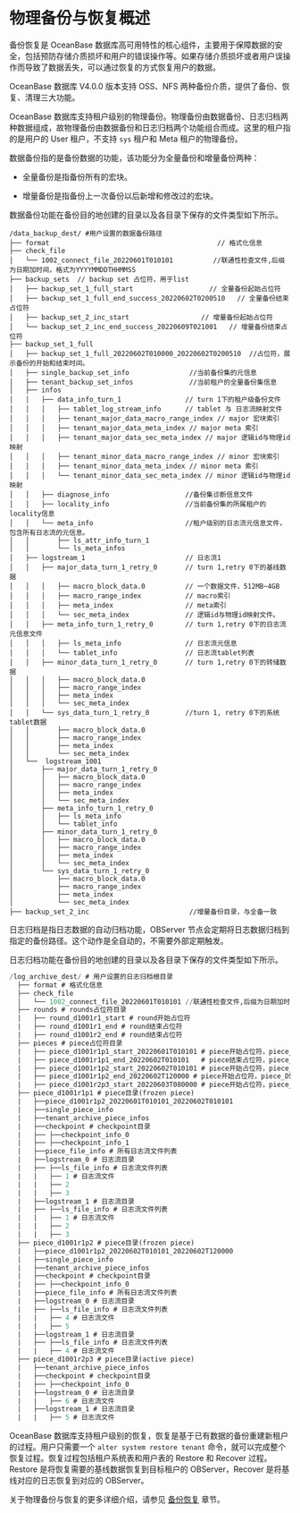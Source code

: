 # 物理备份与恢复概述

备份恢复是 OceanBase 数据库高可用特性的核心组件，主要用于保障数据的安全，包括预防存储介质损坏和用户的错误操作等。如果存储介质损坏或者用户误操作而导致了数据丢失，可以通过恢复的方式恢复用户的数据。

OceanBase 数据库 V4.0.0 版本支持 OSS、NFS 两种备份介质，提供了备份、恢复、清理三大功能。

OceanBase 数据库支持租户级别的物理备份。物理备份由数据备份、日志归档两种数据组成，故物理备份由数据备份和日志归档两个功能组合而成。这里的租户指的是用户的 User 租户，不支持 `sys` 租户和 Meta 租户的物理备份。

数据备份指的是备份数据的功能，该功能分为全量备份和增量备份两种：

* 全量备份是指备份所有的宏块。

* 增量备份是指备份上一次备份以后新增和修改过的宏块。

数据备份功能在备份目的地创建的目录以及各目录下保存的文件类型如下所示。

```javasript
/data_backup_dest/ #用户设置的数据备份路径
├── format                                          // 格式化信息
├── check_file
│   └── 1002_connect_file_20220601T010101          //联通性检查文件,后缀为日期加时间，格式为YYYYMMDDTHHMMSS
├── backup_sets  // backup set 占位符，用于list
│   ├── backup_set_1_full_start                   // 全量备份起始占位符
│   ├── backup_set_1_full_end_success_20220602T0200510   // 全量备份结束占位符
│   ├── backup_set_2_inc_start                  // 增量备份起始占位符
│   └── backup_set_2_inc_end_success_20220609T021001   // 增量备份结束占位符
├── backup_set_1_full
│   ├── backup_set_1_full_20220602T010000_20220602T0200510  //占位符，展示备份的开始和结束时间。
│   ├── single_backup_set_info               //当前备份集的元信息
│   ├── tenant_backup_set_infos              //当前租户的全量备份集信息
│   ├── infos
│   │   ├── data_info_turn_1                // turn 1下的租户级备份文件
│   │   │   ├── tablet_log_stream_info      // tablet 与 日志流映射文件
│   │   │   ├── tenant_major_data_macro_range_index // major 宏块索引
│   │   │   ├── tenant_major_data_meta_index // major meta 索引
│   │   │   ├── tenant_major_data_sec_meta_index // major 逻辑id与物理id映射
│   │   │   ├── tenant_minor_data_macro_range_index // minor 宏块索引
│   │   │   ├── tenant_minor_data_meta_index // minor meta 索引
│   │   │   └── tenant_minor_data_sec_meta_index // minor 逻辑id与物理id映射
│   │   ├── diagnose_info                   //备份集诊断信息文件
│   │   ├── locality_info                   //当前备份集的所属租户的locality信息
│   │   └── meta_info                       //租户级别的日志流元信息文件，包含所有日志流的元信息。
│   │       ├── ls_attr_info_turn_1
│   │       └── ls_meta_infos
│   ├── logstream_1                         // 日志流1
│   │   ├── major_data_turn_1_retry_0       // turn 1,retry 0下的基线数据
│   │   │   ├── macro_block_data.0          // 一个数据文件，512MB~4GB
│   │   │   ├── macro_range_index           // macro索引
│   │   │   ├── meta_index                  // meta索引
│   │   │   └── sec_meta_index              // 逻辑id与物理id映射文件。
│   │   ├── meta_info_turn_1_retry_0        // turn 1,retry 0下的日志流元信息文件
│   │   │   ├── ls_meta_info                // 日志流元信息
│   │   │   └── tablet_info                 // 日志流tablet列表
│   │   ├── minor_data_turn_1_retry_0       // turn 1,retry 0下的转储数据
│   │   │   ├── macro_block_data.0          
│   │   │   ├── macro_range_index
│   │   │   ├── meta_index
│   │   │   └── sec_meta_index
│   │   └── sys_data_turn_1_retry_0         //turn 1, retry 0下的系统tablet数据
│   │       ├── macro_block_data.0
│   │       ├── macro_range_index
│   │       ├── meta_index
│   │       └── sec_meta_index
│   └──  logstream_1001
│       ├── major_data_turn_1_retry_0
│       │   ├── macro_block_data.0
│       │   ├── macro_range_index
│       │   ├── meta_index
│       │   └── sec_meta_index
│       ├── meta_info_turn_1_retry_0
│       │   ├── ls_meta_info
│       │   └── tablet_info
│       ├── minor_data_turn_1_retry_0
│       │   ├── macro_block_data.0
│       │   ├── macro_range_index
│       │   ├── meta_index
│       │   └── sec_meta_index
│       └── sys_data_turn_1_retry_0
│           ├── macro_block_data.0
│           ├── macro_range_index
│           ├── meta_index
│           └── sec_meta_index
├── backup_set_2_inc                         //增量备份目录，与全备一致
```

日志归档是指日志数据的自动归档功能，OBServer 节点会定期将日志数据归档到指定的备份路径。这个动作是全自动的，不需要外部定期触发。

日志归档功能在备份目的地创建的目录以及各目录下保存的文件类型如下所示。

```sql
/log_archive_dest/ # 用户设置的日志归档根目录
  ├── format # 格式化信息
  ├── check_file
  │   └── 1002_connect_file_20220601T010101 //联通性检查文件,后缀为日期加时间，格式为YYYYMMDDTHHMMSS
  ├── rounds # rounds占位符目录
  |   ├── round_d1001r1_start # round开始占位符
  |   ├── round_d1001r1_end # round结束占位符
  |   ├── round_d1001r2_end # round结束占位符
  ├── pieces # piece占位符目录
  |   ├── piece_d1001r1p1_start_20220601T010101 # piece开始占位符，piece_DSETID_ROUND_ID_PIECEID_DATE_start
  |   ├── piece_d1001r1p1_end_20220602T010101   # piece结束占位符，piece_DSETID_ROUND_ID_PIECEID_DATE_end
  |   ├── piece_d1001r1p2_start_20220602T010101 # piece开始占位符，piece_DSETID_ROUND_ID_PIECEID_DATE_start
  |   ├── piece_d1001r1p2_end_20220602T120000 # piece开始占位符，piece_DSETID_ROUND_ID_PIECEID_DATE_start
  |   ├── piece_d1001r2p3_start_20220603T080000 # piece开始占位符，piece_DSETID_ROUND_ID_PIECEID_DATE_start
  ├── piece_d1001r1p1 # piece目录(frozen piece)
  |   ├──piece_d1001r1p2_20220601T010101_20220602T010101
  |   ├──single_piece_info
  |   ├──tenant_archive_piece_infos
  |   ├──checkpoint # checkpoint目录
  |   ├── ├──checkpoint_info_0
  |   ├── ├──checkpoint_info_1
  |   ├──piece_file_info # 所有日志流文件列表
  |   ├──logstream_0 # 日志流目录
  |   ├── ├──ls_file_info # 日志流文件列表
  |   |   ├── 1 # 日志流文件
  |   |   ├── 2
  |   |   ├── 3
  |   ├──logstream_1 # 日志流目录
  |   ├── ├──ls_file_info # 日志流文件列表
  |   |   ├── 1 # 日志流文件
  |   |   ├── 2
  |   |   ├── 3
  ├── piece_d1001r1p2 # piece目录(frozen piece)
  |   ├──piece_d1001r1p2_20220602T010101_20220602T120000
  |   ├──single_piece_info
  |   ├──tenant_archive_piece_infos
  |   ├──checkpoint # checkpoint目录
  |   ├── ├──checkpoint_info_0
  |   ├──piece_file_info # 所有日志流文件列表
  |   ├──logstream_0 # 日志流目录
  |   ├── ├──ls_file_info # 日志流文件列表
  |   |   ├── 4 # 日志流文件
  |   |   ├── 5
  |   ├──logstream_1 # 日志流目录
  |   ├── ├──ls_file_info # 日志流文件列表
  |   |   ├── 4 # 日志流文件
  ├── piece_d1001r2p3 # piece目录(active piece)
  |   ├──tenant_archive_piece_infos
  |   ├──checkpoint # checkpoint目录
  |   ├── ├──checkpoint_info_0
  |   ├──logstream_0 # 日志流目录
  |   |   ├── 6 # 日志流文件
  |   ├──logstream_1 # 日志流目录
  |   |   ├── 5 # 日志流文件
```

OceanBase 数据库支持租户级别的恢复，恢复是基于已有数据的备份重建新租户的过程。用户只需要一个 `alter system restore tenant` 命令，就可以完成整个恢复过程。恢复过程包括租户系统表和用户表的 Restore 和 Recover 过程。Restore 是将恢复需要的基线数据恢复到目标租户的 OBServer，Recover 是将基线对应的日志恢复到对应的 OBServer。

关于物理备份与恢复的更多详细介绍，请参见 [备份恢复](../../700.reference/100.oceanbase-database-concepts/1000.high-data-reliability-and-availability/500.backup-and-recovery/100.backup-and-recovery-overview.md) 章节。

